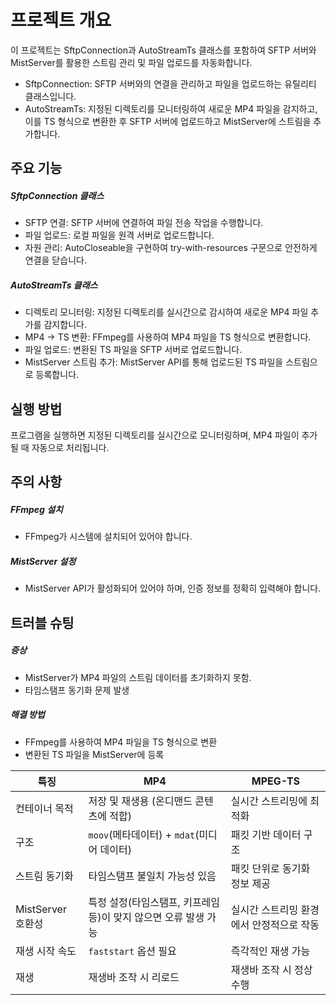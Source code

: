 # 프로젝트 개요

이 프로젝트는 SftpConnection과 AutoStreamTs 클래스를 포함하여 SFTP 서버와 MistServer를 활용한 스트림 관리 및 파일 업로드를 자동화합니다.

- SftpConnection: SFTP 서버와의 연결을 관리하고 파일을 업로드하는 유틸리티 클래스입니다.
- AutoStreamTs: 지정된 디렉토리를 모니터링하여 새로운 MP4 파일을 감지하고, 이를 TS 형식으로 변환한 후 SFTP 서버에 업로드하고 MistServer에 스트림을 추가합니다.

## 주요 기능

##### SftpConnection 클래스

- SFTP 연결: SFTP 서버에 연결하여 파일 전송 작업을 수행합니다.
- 파일 업로드: 로컬 파일을 원격 서버로 업로드합니다.
- 자원 관리: AutoCloseable을 구현하여 try-with-resources 구문으로 안전하게 연결을 닫습니다.

##### AutoStreamTs 클래스

- 디렉토리 모니터링: 지정된 디렉토리를 실시간으로 감시하여 새로운 MP4 파일 추가를 감지합니다.
- MP4 → TS 변환: FFmpeg를 사용하여 MP4 파일을 TS 형식으로 변환합니다.
- 파일 업로드: 변환된 TS 파일을 SFTP 서버로 업로드합니다.
- MistServer 스트림 추가: MistServer API를 통해 업로드된 TS 파일을 스트림으로 등록합니다.

## 실행 방법

프로그램을 실행하면 지정된 디렉토리를 실시간으로 모니터링하며, MP4 파일이 추가될 때 자동으로 처리됩니다.

## 주의 사항

##### FFmpeg 설치

- FFmpeg가 시스템에 설치되어 있어야 합니다.

##### MistServer 설정

- MistServer API가 활성화되어 있어야 하며, 인증 정보를 정확히 입력해야 합니다.

## 트러블 슈팅

##### 증상

- MistServer가 MP4 파일의 스트림 데이터를 초기화하지 못함.
- 타임스탬프 동기화 문제 발생

##### 해결 방법

- FFmpeg를 사용하여 MP4 파일을 TS 형식으로 변환
- 변환된 TS 파일을 MistServer에 등록

| 특징              | MP4                                                             | MPEG-TS                                  |
| ----------------- | --------------------------------------------------------------- | ---------------------------------------- |
| 컨테이너 목적     | 저장 및 재생용 (온디맨드 콘텐츠에 적합)                         | 실시간 스트리밍에 최적화                 |
| 구조              | `moov`(메타데이터) + `mdat`(미디어 데이터)                      | 패킷 기반 데이터 구조                    |
| 스트림 동기화     | 타임스탬프 불일치 가능성 있음                                   | 패킷 단위로 동기화 정보 제공             |
| MistServer 호환성 | 특정 설정(타임스탬프, 키프레임 등)이 맞지 않으면 오류 발생 가능 | 실시간 스트리밍 환경에서 안정적으로 작동 |
| 재생 시작 속도    | `faststart` 옵션 필요                                           | 즉각적인 재생 가능                       |
| 재생              | 재생바 조작 시 리로드                                           | 재생바 조작 시 정상 수행                 |
